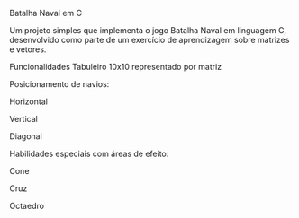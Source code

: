 Batalha Naval em C

Um projeto simples que implementa o jogo Batalha Naval em linguagem C, desenvolvido como parte de um exercício de aprendizagem sobre matrizes e vetores.

Funcionalidades
Tabuleiro 10x10 representado por matriz

Posicionamento de navios:

Horizontal

Vertical

Diagonal

Habilidades especiais com áreas de efeito:

Cone

Cruz

Octaedro

